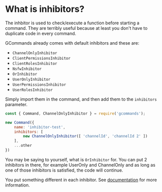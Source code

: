# What is inhibitors?

The inhbitor is used to check/execute a function before starting a command. They are terribly useful because at least you don't have to duplicate code in every command.

GCommands already comes with default inhibitors and these are:
- `ChannelOnlyInhibitor`
- `ClientPermissionsInhibitor`
- `ClientRolesInhibitor`
- `NsfwInhibitor`
- `OrInhibitor`
- `UserOnlyInhibitor`
- `UserPermissionsInhibitor`
- `UserRolesInhibitor`

Simply import them in the command, and then add them to the `inhibitors` parameter.

```js
const { Command, ChannelOnlyInhibitor } = require('gcommands');

new Command({
    name: 'inhibitor-test',
    inhibitors: [
        new ChannelOnlyInhibitor([ 'channelId', 'channelId 2' ])
    ],
    ...other
})
```

You may be saying to yourself, what is `OrInhibitor` for. You can put 2 inhibitors in there, for example UserOnly and ChannelOnly and as long as one of those inhibitors is satisfied, the code will continue.

You put something different in each inhibitor. See [documentation](https://garlic-team.js.org/docs/#/docs/gcommands/next/general/welcome) for more information.